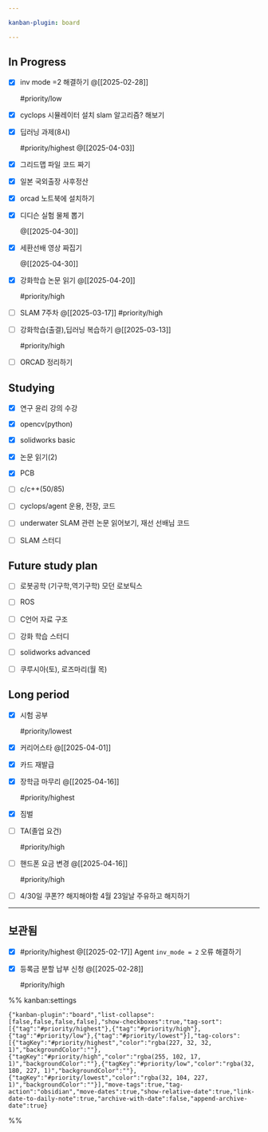 ```yaml
---

kanban-plugin: board

---
```


## In Progress

- [x] inv mode =2 해결하기
	@[[2025-02-28]]
	
	#priority/low
- [x] cyclops 시뮬레이터 설치
	slam 알고리즘? 해보기
- [x] 딥러닝 과제(8시)
	
	#priority/highest 
	@[[2025-04-03]]
- [x] 그리드맵 파일 코드 짜기
- [x] 일본 국외출장 사후정산
- [x] orcad 노트북에 설치하기
- [x] 디디슨 실험 물체 뽑기
	
	@[[2025-04-30]]
- [x] 세환선배 영상 짜집기
	
	@[[2025-04-30]]
- [x] 강화학습 논문 읽기
	@[[2025-04-20]]
	
	#priority/high
- [ ] SLAM 7주차
	@[[2025-03-17]]
	#priority/high
- [ ] 강화학습(출결),딥러닝 복습하기
	@[[2025-03-13]]
	
	#priority/high
- [ ] ORCAD 정리하기


## Studying

- [x] 연구 윤리 강의 수강
- [x] opencv(python)
- [x] solidworks basic
- [x] 논문 읽기(2)
- [x] PCB
- [ ] c/c++(50/85)
- [ ] cyclops/agent 운용, 전장, 코드
- [ ] underwater SLAM 관련 논문 읽어보기, 재선 선배님 코드
- [ ] SLAM 스터디


## Future study plan

- [ ] 로봇공학
	(기구학,역기구학)
	모던 로보틱스
- [ ] ROS
- [ ] C언어 자료 구조
- [ ] 강화 학습 스터디
- [ ] solidworks advanced
- [ ] 쿠루시아(토), 로즈마리(월 목)


## Long period

- [x] 시험 공부
	
	#priority/lowest
- [x] 커리어스타
	@[[2025-04-01]]
- [x] 카드 재발급
- [x] 장학금 마무리
	@[[2025-04-16]]
	
	#priority/highest
- [x] 짐벌
- [ ] TA(졸업 요건)
	
	#priority/high
- [ ] 핸드폰 요금 변경
	@[[2025-04-16]]
	
	#priority/high
- [ ] 4/30일 쿠폰?? 해지해야함
	4월 23일날 주유하고 해지하기


***

## 보관됨

- [x] #priority/highest @[[2025-02-17]]
	Agent `inv_mode = 2` 오류 해결하기
- [x] 등록금 분할 납부 신청
	@[[2025-02-28]]
	
	#priority/high

%% kanban:settings
```
{"kanban-plugin":"board","list-collapse":[false,false,false,false],"show-checkboxes":true,"tag-sort":[{"tag":"#priority/highest"},{"tag":"#priority/high"},{"tag":"#priority/low"},{"tag":"#priority/lowest"}],"tag-colors":[{"tagKey":"#priority/highest","color":"rgba(227, 32, 32, 1)","backgroundColor":""},{"tagKey":"#priority/high","color":"rgba(255, 102, 17, 1)","backgroundColor":""},{"tagKey":"#priority/low","color":"rgba(32, 180, 227, 1)","backgroundColor":""},{"tagKey":"#priority/lowest","color":"rgba(32, 104, 227, 1)","backgroundColor":""}],"move-tags":true,"tag-action":"obsidian","move-dates":true,"show-relative-date":true,"link-date-to-daily-note":true,"archive-with-date":false,"append-archive-date":true}
```
%%